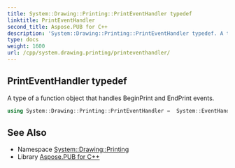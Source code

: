 ```yaml
---
title: System::Drawing::Printing::PrintEventHandler typedef
linktitle: PrintEventHandler
second_title: Aspose.PUB for C++
description: 'System::Drawing::Printing::PrintEventHandler typedef. A type of a function object that handles BeginPrint and EndPrint events in C++.'
type: docs
weight: 1600
url: /cpp/system.drawing.printing/printeventhandler/
---
```

## PrintEventHandler typedef


A type of a function object that handles BeginPrint and EndPrint events.

```cpp
using System::Drawing::Printing::PrintEventHandler =  System::EventHandler<System::SharedPtr<PrintEventArgs>>
```

## See Also

* Namespace [System::Drawing::Printing](../)
* Library [Aspose.PUB for C++](../../)

